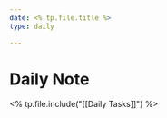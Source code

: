 ```yaml
---
date: <% tp.file.title %>
type: daily

---
```

# Daily Note

<% tp.file.include("[[Daily Tasks]]") %>

